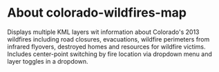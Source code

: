 About colorado-wildfires-map
======
Displays multiple KML layers wit information about Colorado's 2013 wildfires including road closures, evacuations, wildfire perimeters from infrared flyovers, destroyed homes and resources for wildfire victims. Includes center-point switching by fire location via dropdown menu and layer toggles in a dropdown.
